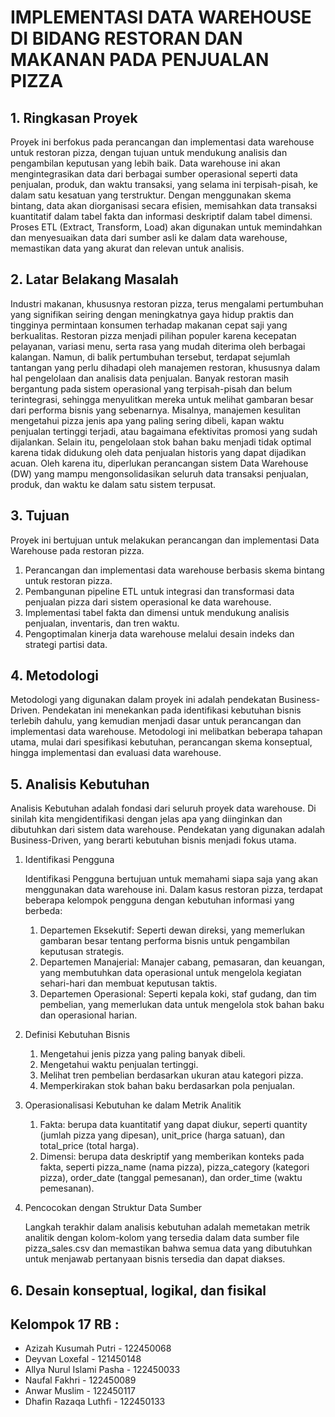 # IMPLEMENTASI DATA WAREHOUSE DI BIDANG RESTORAN DAN MAKANAN PADA PENJUALAN PIZZA

## 1. Ringkasan Proyek
Proyek ini berfokus pada perancangan dan implementasi data warehouse untuk restoran pizza, dengan tujuan untuk mendukung analisis dan pengambilan keputusan yang lebih baik. Data warehouse ini akan mengintegrasikan data dari berbagai sumber operasional seperti data penjualan, produk, dan waktu transaksi, yang selama ini terpisah-pisah, ke dalam satu kesatuan yang terstruktur.  Dengan menggunakan skema bintang, data akan diorganisasi secara efisien, memisahkan data transaksi kuantitatif dalam tabel fakta dan informasi deskriptif dalam tabel dimensi.  Proses ETL (Extract, Transform, Load) akan digunakan untuk memindahkan dan menyesuaikan data dari sumber asli ke dalam data warehouse, memastikan data yang akurat dan relevan untuk analisis.

## 2. Latar Belakang Masalah 
Industri makanan, khususnya restoran pizza, terus mengalami pertumbuhan yang signifikan seiring dengan meningkatnya gaya hidup praktis dan tingginya permintaan konsumen terhadap makanan cepat saji yang berkualitas. Restoran pizza menjadi pilihan populer karena kecepatan pelayanan, variasi menu, serta rasa yang mudah diterima oleh berbagai kalangan. Namun, di balik pertumbuhan tersebut, terdapat sejumlah tantangan yang perlu dihadapi oleh manajemen restoran, khususnya dalam hal pengelolaan dan analisis data penjualan. Banyak restoran masih bergantung pada sistem operasional yang terpisah-pisah dan belum terintegrasi, sehingga menyulitkan mereka untuk melihat gambaran besar dari performa bisnis yang sebenarnya. Misalnya, manajemen kesulitan mengetahui pizza jenis apa yang paling sering dibeli, kapan waktu penjualan tertinggi terjadi, atau bagaimana efektivitas promosi yang sudah dijalankan. Selain itu, pengelolaan stok bahan baku menjadi tidak optimal karena tidak didukung oleh data penjualan historis yang dapat dijadikan acuan. Oleh karena itu, diperlukan perancangan sistem Data Warehouse (DW) yang mampu mengonsolidasikan seluruh data transaksi penjualan, produk, dan waktu ke dalam satu sistem terpusat.

## 3. Tujuan
Proyek ini bertujuan untuk melakukan perancangan dan implementasi Data Warehouse pada restoran pizza.
1. Perancangan dan implementasi data warehouse berbasis skema bintang untuk restoran pizza.
2. Pembangunan pipeline ETL untuk integrasi dan transformasi data penjualan pizza dari sistem operasional ke data warehouse.
3. Implementasi tabel fakta dan dimensi untuk mendukung analisis penjualan, inventaris, dan tren waktu.
4. Pengoptimalan kinerja data warehouse melalui desain indeks dan strategi partisi data.

## 4. Metodologi 
Metodologi yang digunakan dalam proyek ini adalah pendekatan Business-Driven. Pendekatan ini menekankan pada identifikasi kebutuhan bisnis terlebih dahulu, yang kemudian menjadi dasar untuk perancangan dan implementasi data warehouse. Metodologi ini melibatkan beberapa tahapan utama, mulai dari spesifikasi kebutuhan, perancangan skema konseptual, hingga implementasi dan evaluasi data warehouse.

## 5. Analisis Kebutuhan
Analisis Kebutuhan adalah fondasi dari seluruh proyek data warehouse. Di sinilah kita mengidentifikasi dengan jelas apa yang diinginkan dan dibutuhkan dari sistem data warehouse. Pendekatan yang digunakan adalah Business-Driven, yang berarti kebutuhan bisnis menjadi fokus utama.
1. Identifikasi Pengguna

   Identifikasi Pengguna bertujuan untuk memahami siapa saja yang akan menggunakan data warehouse ini. Dalam kasus restoran pizza, terdapat beberapa kelompok pengguna dengan kebutuhan informasi yang berbeda:
   1. Departemen Eksekutif: Seperti dewan direksi, yang memerlukan gambaran besar tentang performa bisnis untuk pengambilan keputusan strategis.
   2. Departemen Manajerial: Manajer cabang, pemasaran, dan keuangan, yang membutuhkan data operasional untuk mengelola kegiatan sehari-hari dan membuat keputusan taktis.
   3. Departemen Operasional: Seperti kepala koki, staf gudang, dan tim pembelian, yang memerlukan data untuk mengelola stok bahan baku dan operasional harian.
3. Definisi Kebutuhan Bisnis
   1. Mengetahui jenis pizza yang paling banyak dibeli.
   2. Mengetahui waktu penjualan tertinggi.
   3. Melihat tren pembelian berdasarkan ukuran atau kategori pizza.
   4. Memperkirakan stok bahan baku berdasarkan pola penjualan. 
4. Operasionalisasi Kebutuhan ke dalam Metrik Analitik
   1. Fakta: berupa data kuantitatif yang dapat diukur, seperti quantity (jumlah pizza yang dipesan), unit_price (harga satuan), dan total_price (total harga).
   2. Dimensi: berupa data deskriptif yang memberikan konteks pada fakta, seperti pizza_name (nama pizza), pizza_category (kategori pizza), order_date (tanggal pemesanan), dan order_time (waktu pemesanan).
5. Pencocokan dengan Struktur Data Sumber

   Langkah terakhir dalam analisis kebutuhan adalah memetakan metrik analitik dengan kolom-kolom yang tersedia dalam data sumber file pizza_sales.csv dan memastikan bahwa semua data yang dibutuhkan untuk menjawab pertanyaan bisnis tersedia dan dapat diakses.

## 6. Desain konseptual, logikal, dan fisikal

## Kelompok 17 RB :
- Azizah Kusumah Putri        - 122450068
- Deyvan Loxefal              - 121450148
- Allya Nurul Islami Pasha    - 122450033
- Naufal Fakhri               - 122450089
- Anwar Muslim                - 122450117
- Dhafin Razaqa Luthfi        - 122450133
